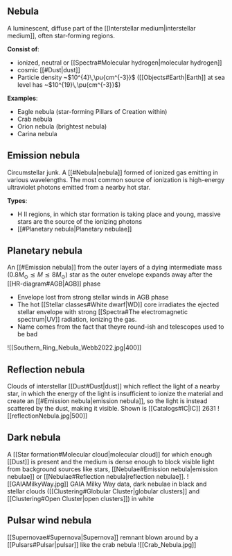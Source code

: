 ## Nebula
A luminescent, diffuse part of the [[Interstellar medium|interstellar medium]], often star-forming regions. 

**Consist of**: 
- ionized, neutral or [[Spectra#Molecular hydrogen|molecular hydrogen]] 
- cosmic [[#Dust|dust]]
- Particle density ~$10^{4}\,\pu{cm^{-3}}$ ([[Objects#Earth|Earth]] at sea level has ~$10^{19}\,\pu{cm^{-3}}$)

**Examples**:
- Eagle nebula (star-forming Pillars of Creation within)
- Crab nebula
- Orion nebula (brightest nebula)
- Carina nebula


## Emission nebula
Circumstellar junk. A [[#Nebula|nebula]] formed of ionized gas emitting in various wavelengths. The most common source of ionization is high-energy ultraviolet photons emitted from a nearby hot star. 

**Types**:
- H II regions, in which star formation is taking place and young, massive stars are the source of the ionizing photons
- [[#Planetary nebula|Planetary nebulae]]


## Planetary nebula
An [[#Emission nebula]] from the outer layers of a dying intermediate mass ($0.8 M_\odot \lesssim M \lesssim 8 M_\odot$) star as the outer envelope expands away after the [[HR-diagram#AGB|AGB]] phase
- Envelope lost from strong stellar winds in AGB phase
- The hot [[Stellar classes#White dwarf|WD]] core irradiates the ejected stellar envelope with strong [[Spectra#The electromagnetic spectrum|UV]] radiation, ionizing the gas.
- Name comes from the fact that theyre round-ish and telescopes used to be bad
  
![[Southern_Ring_Nebula_Webb2022.jpg|400]]


## Reflection nebula
Clouds of interstellar [[Dust#Dust|dust]] which reflect the light of a nearby star, in which the energy of the light is insufficient to ionize the material and create an [[#Emission nebula|emission nebula]], so the light is instead scattered by the dust, making it visible. Shown is [[Catalogs#IC|IC]] 2631
![[reflectionNebula.jpg|500]]

## Dark nebula
A [[Star formation#Molecular cloud|molecular cloud]] for which enough [[Dust]] is present and the medium is dense enough to block visible light from background sources like stars, [[Nebulae#Emission nebula|emission nebulae]] or [[Nebulae#Reflection nebula|reflection nebulae]]. 
![[GAIAMilkyWay.jpg]]
GAIA Milky Way data, dark nebulae in black and stellar clouds ([[Clustering#Globular Cluster|globular clusters]] and [[Clustering#Open Cluster|open clusters]]) in white


## Pulsar wind nebula
[[Supernovae#Supernova|Supernova]] remnant blown around by a [[Pulsars#Pulsar|pulsar]] like the crab nebula 
![[Crab_Nebula.jpg]]